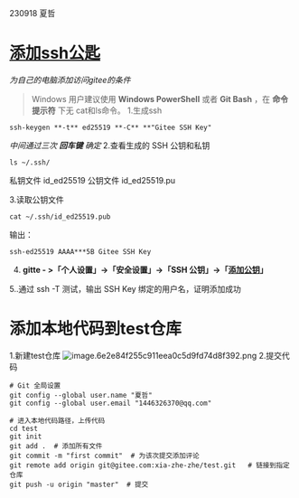 
<BlogInfo id="1189" title="gitee 上传代码的步骤" author="夏哲哲" pv=0 read_times=0 pre_cost_time=36 category="git" tag_list="[]" create_time="2023.09.18 10:23:46.400145" update_time="2023.09.18 10:23:46.400151" />

230918
夏哲

# [添加ssh公匙](https://help.gitee.com/base/account/SSH%E5%85%AC%E9%92%A5%E8%AE%BE%E7%BD%AE)

_为自己的电脑添加访问gitee的条件_

> Windows 用户建议使用 **Windows PowerShell** 或者 **Git Bash** ，在 **命令提示符** 下无
> cat和ls命令。
1.生成ssh
```shell script
ssh-keygen **-t** ed25519 **-C** **"Gitee SSH Key"
```
_中间通过三次 **回车键** 确定_
2.查看生成的 SSH 公钥和私钥
```shell script
ls ~/.ssh/
```
私钥文件 id_ed25519
公钥文件  id_ed25519.pu

3.读取公钥文件
```shell script
cat ~/.ssh/id_ed25519.pub
```
输出： 
```shell script
ssh-ed25519 AAAA***5B Gitee SSH Key
```
4. **gitte - >「个人设置」->「安全设置」->「SSH 公钥」->「[添加公钥](https://gitee.com/profile/sshkeys)」**

5..通过 ssh -T 测试，输出 SSH Key 绑定的用户名，证明添加成功 
# 添加本地代码到test仓库
1.新建test仓库
![image.6e2e84f255c911eea0c5d9fd74d8f392.png](../../../media/image/2023/09/18/image.6e2e84f255c911eea0c5d9fd74d8f392.png)
2.提交代码
```shell script
# Git 全局设置
git config --global user.name "夏哲"
git config --global user.email "1446326370@qq.com"

# 进入本地代码路径，上传代码 
cd test 
git init  
git add .  # 添加所有文件 
git commit -m "first commit"  # 为该次提交添加评论 
git remote add origin git@gitee.com:xia-zhe-zhe/test.git   # 链接到指定仓库 
git push -u origin "master"  # 提交
```



